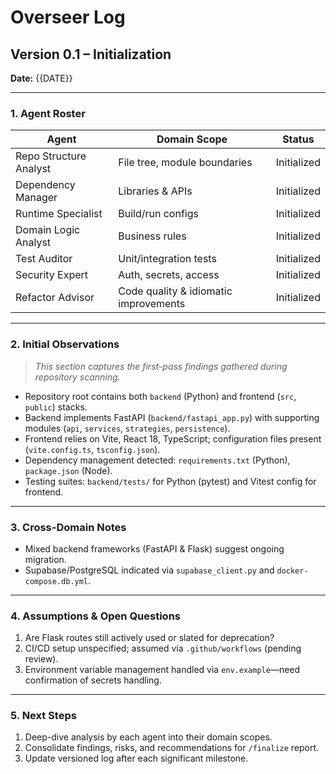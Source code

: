 # Overseer Log

## Version 0.1 – Initialization

**Date:** {{DATE}}

---

### 1. Agent Roster

| Agent | Domain Scope | Status |
|-------|--------------|--------|
| Repo Structure Analyst | File tree, module boundaries | Initialized |
| Dependency Manager | Libraries & APIs | Initialized |
| Runtime Specialist | Build/run configs | Initialized |
| Domain Logic Analyst | Business rules | Initialized |
| Test Auditor | Unit/integration tests | Initialized |
| Security Expert | Auth, secrets, access | Initialized |
| Refactor Advisor | Code quality & idiomatic improvements | Initialized |

---

### 2. Initial Observations

> *This section captures the first-pass findings gathered during repository scanning.*

- Repository root contains both `backend` (Python) and frontend (`src`, `public`) stacks.
- Backend implements FastAPI (`backend/fastapi_app.py`) with supporting modules (`api`, `services`, `strategies`, `persistence`).
- Frontend relies on Vite, React 18, TypeScript; configuration files present (`vite.config.ts`, `tsconfig.json`).
- Dependency management detected: `requirements.txt` (Python), `package.json` (Node).
- Testing suites: `backend/tests/` for Python (pytest) and Vitest config for frontend.

---

### 3. Cross-Domain Notes

- Mixed backend frameworks (FastAPI & Flask) suggest ongoing migration.
- Supabase/PostgreSQL indicated via `supabase_client.py` and `docker-compose.db.yml`.

---

### 4. Assumptions & Open Questions

1. Are Flask routes still actively used or slated for deprecation?
2. CI/CD setup unspecified; assumed via `.github/workflows` (pending review).
3. Environment variable management handled via `env.example`—need confirmation of secrets handling.

---

### 5. Next Steps

1. Deep-dive analysis by each agent into their domain scopes.
2. Consolidate findings, risks, and recommendations for `/finalize` report.
3. Update versioned log after each significant milestone.